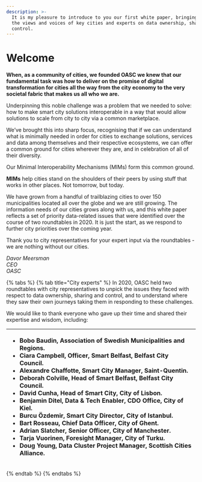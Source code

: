 ```yaml
---
description: >-
  It is my pleasure to introduce to you our first white paper, bringing together
  the views and voices of key cities and experts on data ownership, sharing and
  control.
---
```


# Welcome

**When, as a community of cities, we founded OASC we knew that our fundamental task was how to deliver on the promise of digital transformation for cities all the way from the city economy to the very societal fabric that makes us all who we are.**

Underpinning this noble challenge was a problem that we needed to solve: how to make smart city solutions interoperable in a way that would allow solutions to scale from city to city via a common marketplace.

We’ve brought this into sharp focus, recognising that if we can understand what is minimally needed in order for cities to exchange solutions, services and data among themselves and their respective ecosystems, we can offer a common ground for cities wherever they are, and in celebration of all of their diversity.

Our Minimal Interoperability Mechanisms \(MIMs\) form this common ground.

**MIMs** help cities stand on the shoulders of their peers by using stuff that works in other places. Not tomorrow, but today.

We have grown from a handful of trailblazing cities to over 150 municipalities located all over the globe and we are still growing. The information needs of our cities grows along with us, and this white paper reflects a set of priority data-related issues that were identified over the course of two roundtables in 2020. It is just the start, as we respond to further city priorities over the coming year.

Thank you to city representatives for your expert input via the roundtables - we are nothing without our cities.

_Davor Meersman  
CEO  
OASC_

{% tabs %}
{% tab title="City experts" %}
In 2020, OASC held two roundtables with city representatives to unpick the issues they faced with respect to data ownership, sharing and control, and to understand where they saw their own journeys taking them in responding to these challenges. 

We would like to thank everyone who gave up their time and shared their expertise and wisdom, including:

<table>
  <thead>
    <tr>
      <th style="text-align:left">
        <ul>
          <li>Bobo Baudin, Association of Swedish Municipalities and Regions.</li>
          <li>Ciara Campbell, Officer, Smart Belfast, Belfast City Council.</li>
          <li>Alexandre Chaffotte, Smart City Manager, Saint-Quentin.</li>
          <li>Deborah Colville, Head of Smart Belfast, Belfast City Council.</li>
          <li>David Cunha, Head of Smart City, City of Lisbon.</li>
          <li>Benjamin Ditel, Data &amp; Tech Enabler, CDO Office, City of Kiel.</li>
          <li>Burcu &#xD6;zdemir, Smart City Director, City of Istanbul.</li>
          <li>Bart Rosseau, Chief Data Officer, City of Ghent.</li>
          <li>Adrian Slatcher, Senior Officer, City of Manchester.</li>
          <li>Tarja Vuorinen, Foresight Manager, City of Turku.</li>
          <li>Doug Young, Data Cluster Project Manager, Scottish Cities Alliance.</li>
        </ul>
      </th>
    </tr>
  </thead>
  <tbody></tbody>
</table>
{% endtab %}
{% endtabs %}

